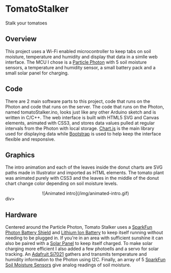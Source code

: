 # TomatoStalker
Stalk your tomatoes

## Overview

This project uses a Wi-Fi enabled microcontroller to keep tabs on soil moisture, temperature and humidity and display that data in a simlle web interface. The MCU I chose is a [Particle Photon](https://docs.particle.io/photon/) with 5 soil moisture sensors, a temperature and humidity sensor, a small battery pack and a small solar panel for charging.

## Code

There are 2 main software parts to this project, code that runs on the Photon and code that runs on the server. The code that runs on the Photon, named tomatoStalker.ino, looks just like any other Arduino sketch and is written in C/C++. The web interface is built with HTML5 SVG and Canvas elements, animated with CSS3, and stores data values pulled at regular intervals from the Photon with local storage. [Chart.js](https://www.chartjs.org/) is the main library used for displaying data while [Bootstrap](https://getbootstrap.com/) is used to help keep the interface flexible and responsive.

## Graphics

The intro animation and each of the leaves inside the donut charts are SVG paths made in Illustrator and imported as HTML elements. The tomato plant was animated purely with CSS3 and the leaves in the middle of the donut chart change color depending on soil moisture levels.
<div align="center">
![Animated intro](/img/animated-intro.gif)
</div>div>

## Hardware

Centered around the Particle Photon, Tomato Stalker uses a [SparkFun Photon Battery Shield](https://www.sparkfun.com/products/13626) and [Lithium Ion Battery](https://www.sparkfun.com/products/13854) to keep itself running without needing to be plugged in. If you're in an area with sufficient sunshine it can also be paired with a [Solar Panel](https://www.sparkfun.com/products/18725) to keep itself charged. To make solar charging more efficient I also added a few photoells and a servo for solar tracking. An [Adafruit Si7021](https://www.adafruit.com/product/3251) gathers and transmits temperature and humidity information to the Photon using I2C. Finally, an array of 5 [SparkFun Soil Moisture Sensors](https://www.sparkfun.com/products/13322) give analog readings of soil moisture.
